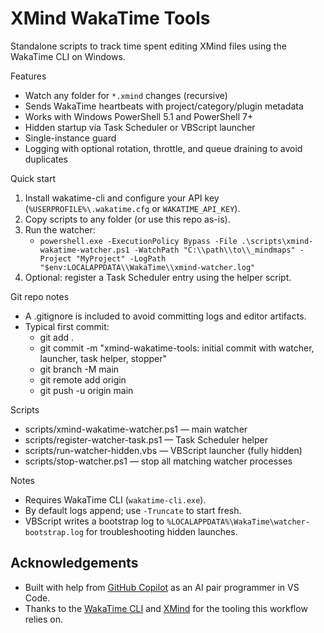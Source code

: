 # XMind WakaTime Tools

Standalone scripts to track time spent editing XMind files using the WakaTime CLI on Windows.

Features
- Watch any folder for `*.xmind` changes (recursive)
- Sends WakaTime heartbeats with project/category/plugin metadata
- Works with Windows PowerShell 5.1 and PowerShell 7+
- Hidden startup via Task Scheduler or VBScript launcher
- Single-instance guard
- Logging with optional rotation, throttle, and queue draining to avoid duplicates

Quick start
1) Install wakatime-cli and configure your API key (`%USERPROFILE%\.wakatime.cfg` or `WAKATIME_API_KEY`).
2) Copy scripts to any folder (or use this repo as-is).
3) Run the watcher:
   - `powershell.exe -ExecutionPolicy Bypass -File .\scripts\xmind-wakatime-watcher.ps1 -WatchPath "C:\\path\\to\\_mindmaps" -Project "MyProject" -LogPath "$env:LOCALAPPDATA\\WakaTime\\xmind-watcher.log"`
4) Optional: register a Task Scheduler entry using the helper script.

Git repo notes
- A .gitignore is included to avoid committing logs and editor artifacts.
- Typical first commit:
   - git add .
   - git commit -m "xmind-wakatime-tools: initial commit with watcher, launcher, task helper, stopper"
   - git branch -M main
   - git remote add origin <your-remote-url>
   - git push -u origin main

Scripts
- scripts/xmind-wakatime-watcher.ps1 — main watcher
- scripts/register-watcher-task.ps1 — Task Scheduler helper
- scripts/run-watcher-hidden.vbs — VBScript launcher (fully hidden)
- scripts/stop-watcher.ps1 — stop all matching watcher processes

Notes
- Requires WakaTime CLI (`wakatime-cli.exe`).
- By default logs append; use `-Truncate` to start fresh.
- VBScript writes a bootstrap log to `%LOCALAPPDATA%\WakaTime\watcher-bootstrap.log` for troubleshooting hidden launches.

## Acknowledgements
- Built with help from [GitHub Copilot](https://github.com/features/copilot) as an AI pair programmer in VS Code.
- Thanks to the [WakaTime CLI](https://wakatime.com) and [XMind](https://www.xmind.net/) for the tooling this workflow relies on.
